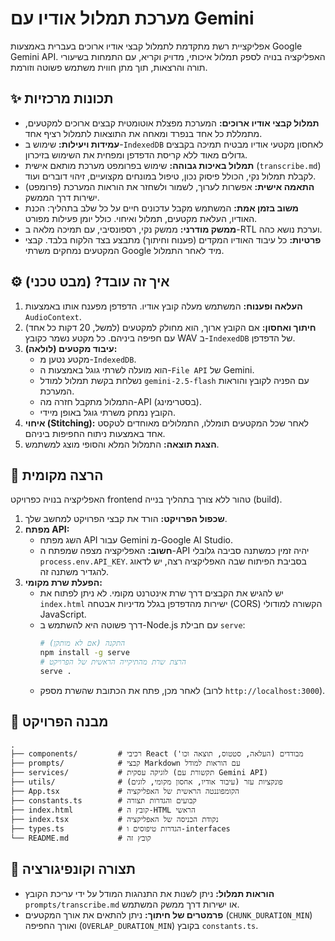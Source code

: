 # מערכת תמלול אודיו עם Gemini

אפליקציית רשת מתקדמת לתמלול קבצי אודיו ארוכים בעברית באמצעות Google Gemini API. האפליקציה בנויה לספק תמלול איכותי, מדויק וקריא, עם התמחות בשיעורי תורה והרצאות, תוך מתן חווית משתמש פשוטה וזורמת.

## ✨ תכונות מרכזיות

*   **תמלול קבצי אודיו ארוכים:** המערכת מפצלת אוטומטית קבצים ארוכים למקטעים, מתמללת כל אחד בנפרד ומאחה את התוצאות לתמלול רציף אחד.
*   **עמידות ויעילות:** שימוש ב-`IndexedDB` לאחסון מקטעי אודיו מבטיח תמיכה בקבצים גדולים מאוד ללא קריסת הדפדפן ומפחית את השימוש בזיכרון.
*   **תמלול באיכות גבוהה:** שימוש בפרומפט מערכת מותאם אישית (`transcribe.md`) לקבלת תמלול נקי, הכולל פיסוק נכון, טיפול במונחים מקצועיים, זיהוי דוברים ועוד.
*   **התאמה אישית:** אפשרות לערוך, לשמור ולשחזר את הוראות המערכת (פרומפט) ישירות דרך הממשק.
*   **משוב בזמן אמת:** המשתמש מקבל עדכונים חיים על כל שלב בתהליך: הכנת האודיו, העלאת מקטעים, תמלול ואיחוי. כולל יומן פעילות מפורט.
*   **ממשק מודרני:** ממשק נקי, רספונסיבי, עם תמיכה מלאה ב-RTL וערכת נושא כהה.
*   **פרטיות:** כל עיבוד האודיו המקדים (פענוח וחיתוך) מתבצע בצד הלקוח בלבד. קבצי המקטעים נמחקים משרתי Google מיד לאחר התמלול.

## ⚙️ איך זה עובד? (מבט טכני)

1.  **העלאה ופענוח:** המשתמש מעלה קובץ אודיו. הדפדפן מפענח אותו באמצעות `AudioContext`.
2.  **חיתוך ואחסון:** אם הקובץ ארוך, הוא מחולק למקטעים (למשל, 20 דקות כל אחד) עם חפיפה ביניהם. כל מקטע נשמר כקובץ WAV ב-`IndexedDB` של הדפדפן.
3.  **עיבוד מקטעים (לולאה):**
    *   מקטע נטען מ-`IndexedDB`.
    *   הוא מועלה לשרתי גוגל באמצעות ה-`File API` של Gemini.
    *   נשלחת בקשת תמלול למודל `gemini-2.5-flash` עם הפניה לקובץ והוראות המערכת.
    *   התמלול מתקבל חזרה מה-API (בסטרימינג).
    *   הקובץ נמחק משרתי גוגל באופן מיידי.
4.  **איחוי (Stitching):** לאחר שכל המקטעים תומללו, התמלולים מאוחדים לטקסט אחד באמצעות ניתוח החפיפות ביניהם.
5.  **הצגת תוצאה:** התמלול המלא והסופי מוצג למשתמש.

## 🚀 הרצה מקומית

האפליקציה בנויה כפרויקט frontend טהור ללא צורך בתהליך בנייה (build).

1.  **שכפול הפרויקט:** הורד את קבצי הפרויקט למחשב שלך.
2.  **מפתח API:**
    *   השג מפתח API עבור Gemini מ-Google AI Studio.
    *   **חשוב:** האפליקציה מצפה שמפתח ה-API יהיה זמין כמשתנה סביבה גלובלי `process.env.API_KEY`. בסביבת הפיתוח שבה האפליקציה רצה, יש לדאוג להגדיר משתנה זה.
3.  **הפעלת שרת מקומי:**
    *   יש להגיש את הקבצים דרך שרת אינטרנט מקומי. לא ניתן לפתוח את `index.html` ישירות מהדפדפן בגלל מדיניות אבטחה (CORS) הקשורה למודולי JavaScript.
    *   דרך פשוטה היא להשתמש ב-Node.js עם חבילת `serve`:
        ```bash
        # התקנה (אם לא מותקן)
        npm install -g serve
        # הרצת שרת מהתיקייה הראשית של הפרויקט
        serve .
        ```
    *   לאחר מכן, פתח את הכתובת שהשרת מספק (לרוב `http://localhost:3000`).

## 📁 מבנה הפרויקט

```
.
├── components/         # רכיבי React מבודדים (העלאה, סטטוס, תוצאה וכו')
├── prompts/            # קבצי Markdown עם הוראות למודל
├── services/           # לוגיקה עסקית (תקשורת עם Gemini API)
├── utils/              # פונקציות עזר (עיבוד אודיו, אחסון מקומי, לוגים)
├── App.tsx             # הקומפוננטה הראשית של האפליקציה
├── constants.ts        # קבועים והגדרות תצורה
├── index.html          # קובץ ה-HTML הראשי
├── index.tsx           # נקודת הכניסה של האפליקציה
├── types.ts            # הגדרות טיפוסים ו-interfaces
└── README.md           # קובץ זה
```

## 🔧 תצורה וקונפיגורציה

*   **הוראות תמלול:** ניתן לשנות את התנהגות המודל על ידי עריכת הקובץ `prompts/transcribe.md` או ישירות דרך ממשק המשתמש.
*   **פרמטרים של חיתוך:** ניתן להתאים את אורך המקטעים (`CHUNK_DURATION_MIN`) ואורך החפיפה (`OVERLAP_DURATION_MIN`) בקובץ `constants.ts`.
